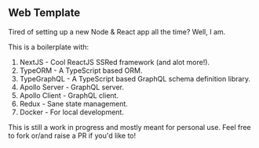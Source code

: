 ## Web Template

Tired of setting up a new Node & React app all the time? Well, I am.

This is a boilerplate with:

1. NextJS - Cool ReactJS SSRed framework (and alot more!).
2. TypeORM - A TypeScript based ORM.
3. TypeGraphQL - A TypeScript based GraphQL schema definition library.
4. Apollo Server - GraphQL server.
5. Apollo Client - GraphQL client.
6. Redux - Sane state management.
7. Docker - For local development.

This is still a work in progress and mostly meant for personal use. Feel free to fork or/and raise a PR if you'd like to!
